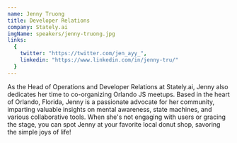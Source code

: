 ```yaml
---
name: Jenny Truong
title: Developer Relations
company: Stately.ai
imgName: speakers/jenny-truong.jpg
links:
  {
    twitter: "https://twitter.com/jen_ayy_",
    linkedin: "https://www.linkedin.com/in/jenny-tru/"
  }
---
```


 As the Head of Operations and Developer Relations at Stately.ai, Jenny also dedicates her time to co-organizing Orlando JS meetups. Based in the heart of Orlando, Florida, Jenny is a passionate advocate for her community, imparting valuable insights on mental awareness, state machines, and various collaborative tools. When she's not engaging with users or gracing the stage, you can spot Jenny at your favorite local donut shop, savoring the simple joys of life! 